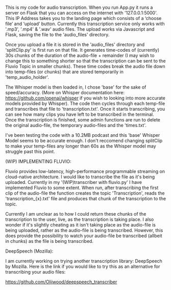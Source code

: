 This is my code for audio transcription. When you run App.py it runs a server on Flask that you can access on the internet with '127.0.0.1:5000'. This IP Address takes you to the landing page which consists of a ‘choose file’ and ‘upload’ button. Currently this transcription service only works with '.mp3', '.mp4' & '.wav' audio files. The upload works via Javascript and Flask, saving the file to the 'audio_files' directory.

Once you upload a file it is stored in the 'audio_files' directory and 'splitClip.py' is first run on that file. It generates time-codes of (currently) 30s chunks of the duration of the audio-file + remainder (I may wish to change this to something shorter so that the transcription can be sent to the Fluvio Topic in smaller chunks). These time codes break the audio file down into temp-files (or chunks) that are stored temporarily in 'temp_audio_holder'.

The Whisper model is then loaded in, I chose 'base' for the sake of speed/accuracy. 
(More on Whisper documentation here: https://github.com/openai/whisper if you wish to looking into more accurate models provided by Whisper). The code then cycles through each temp-file and transcribes that file to 'transcription.txt'. Once it starts transcribing, you can see how many clips you have left to be transcribed in the terminal. Once the transcription is finished, some admin functions are run to delete the original audio-file, the temporary audio-files and the 'times.txt'.

I've been testing the code with a 10.2MB podcast and this 'base' Whisper Model seems to be accurate enough. I don't reccomend changing splitClip to make your temp-files any longer than 60s as the Whisper model may struggle past this point.


(WIP) IMPLEMENTING FLUVIO:

  Fluvio provides low-latency, high-performance programmable streaming on cloud-native architecture. I would like to transcribe the file as it's being uploaded. Currently in my '(WIP)transcriber with fluvio.py' I have implemented Fluvio to some extent. When run, after transcribing the first clip of the audio-file the function creates the topic 'Transcription', reads the 'transcription_{x}.txt' file and produces that chunk of the transcription to the topic. 
  
Currently I am unclear as to how I could return these chunks of the transcription to the user, live, as the transcription is taking place. I also wonder if it's slightly cheating as it isn't taking place as the audio-file is being uploaded, rather as the audio-file is being transcribed. However, this does provide the possibility to watch your audio-file be transcribed (allbeit in chunks) as the file is being transcribed.

DeepSpeech (Mozilla):

 I am currently working on trying another transcription library: DeepSpeech by Mozilla. Here is the link if you would like to try this as an alternative for transcribing your audio files:
 
 https://github.com/Olijwood/deepspeech_transcriber


